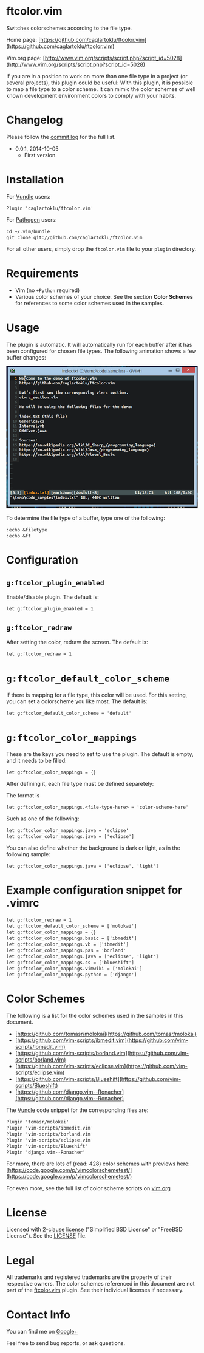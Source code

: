 # ftcolor.vim

Switches colorschemes according to the file type.

Home page:
[https://github.com/caglartoklu/ftcolor.vim](https://github.com/caglartoklu/ftcolor.vim)

Vim.org page:
[http://www.vim.org/scripts/script.php?script_id=5028](http://www.vim.org/scripts/script.php?script_id=5028)

If you are in a position to work on more than one file type in a project (or several projects),
this plugin could be useful:
With this plugin, it is possible to map a file type to a color scheme.
It can mimic the color schemes of well known development environment colors to comply with your habits.


# Changelog

Please follow the
[commit log](https://github.com/caglartoklu/ftcolor.vim/commits/master)
for the full list.

- 0.0.1, 2014-10-05
  - First version.


# Installation

For [Vundle](https://github.com/gmarik/vundle) users:

    Plugin 'caglartoklu/ftcolor.vim'

For [Pathogen](https://github.com/tpope/vim-pathogen) users:

    cd ~/.vim/bundle
    git clone git://github.com/caglartoklu/ftcolor.vim

For all other users, simply drop the `ftcolor.vim` file to your
`plugin` directory.


# Requirements

- Vim (no `+Python` required)
- Various color schemes of your choice.
See the section **Color Schemes** for references to some color schemes used in the samples.


# Usage

The plugin is automatic.
It will automatically run for each buffer after it has been configured for chosen file types.
The following animation shows a few buffer changes:

![ftcolor_demo_20141005.gif](https://raw.githubusercontent.com/caglartoklu/ftcolor.vim/media/ftcolor_demo_20141005.gif)


To determine the file type of a buffer, type one of the following:

    :echo &filetype
    :echo &ft


# Configuration

## `g:ftcolor_plugin_enabled`
Enable/disable plugin.
The default is:

    let g:ftcolor_plugin_enabled = 1


## `g:ftcolor_redraw`
After setting the color, redraw the screen.
The default is:

    let g:ftcolor_redraw = 1


# `g:ftcolor_default_color_scheme`
If there is mapping for a file type, this color will be used.
For this setting, you can set a colorscheme you like most.
The default is:

    let g:ftcolor_default_color_scheme = 'default'


# `g:ftcolor_color_mappings`
These are the keys you need to set to use the plugin.
The default is empty, and it needs to be filled:

    let g:ftcolor_color_mappings = {}

After defining it, each file type must be defined separetely:

The format is

    let g:ftcolor_color_mappings.<file-type-here> = 'color-scheme-here'

Such as one of the following:

    let g:ftcolor_color_mappings.java = 'eclipse'
    let g:ftcolor_color_mappings.java = ['eclipse']

You can also define whether the background is dark or light, as in the following sample:

    let g:ftcolor_color_mappings.java = ['eclipse', 'light']


# Example configuration snippet for .vimrc

    let g:ftcolor_redraw = 1
    let g:ftcolor_default_color_scheme = ['molokai']
    let g:ftcolor_color_mappings = {}
    let g:ftcolor_color_mappings.basic = ['ibmedit']
    let g:ftcolor_color_mappings.vb = ['ibmedit']
    let g:ftcolor_color_mappings.pas = 'borland'
    let g:ftcolor_color_mappings.java = ['eclipse', 'light']
    let g:ftcolor_color_mappings.cs = ['blueshift']
    let g:ftcolor_color_mappings.vimwiki = ['molokai']
    let g:ftcolor_color_mappings.python = ['django']


# Color Schemes

The following is a list for the color schemes used in the samples in this document.

* [https://github.com/tomasr/molokai](https://github.com/tomasr/molokai)
* [https://github.com/vim-scripts/ibmedit.vim](https://github.com/vim-scripts/ibmedit.vim)
* [https://github.com/vim-scripts/borland.vim](https://github.com/vim-scripts/borland.vim)
* [https://github.com/vim-scripts/eclipse.vim](https://github.com/vim-scripts/eclipse.vim)
* [https://github.com/vim-scripts/Blueshift](https://github.com/vim-scripts/Blueshift)
* [https://github.com/django.vim--Ronacher](https://github.com/django.vim--Ronacher)


The [Vundle](https://github.com/gmarik/Vundle.vim) code snippet for the corresponding files are:

    Plugin 'tomasr/molokai'
    Plugin 'vim-scripts/ibmedit.vim'
    Plugin 'vim-scripts/borland.vim'
    Plugin 'vim-scripts/eclipse.vim'
    Plugin 'vim-scripts/Blueshift'
    Plugin 'django.vim--Ronacher'

For more, there are lots of (read: 428) color schemes with previews here:
[https://code.google.com/p/vimcolorschemetest/](https://code.google.com/p/vimcolorschemetest/)

For even more, see the full list of color scheme scripts on
[vim.org](http://www.vim.org/scripts/script_search_results.php?keywords=&script_type=color+scheme&order_by=creation_date&direction=descending&search=search)


# License

Licensed with
[2-clause license](https://en.wikipedia.org/wiki/BSD_licenses#2-clause_license_.28.22Simplified_BSD_License.22_or_.22FreeBSD_License.22.29)
("Simplified BSD License" or "FreeBSD License").
See the
[LICENSE](https://github.com/caglartoklu/ftcolor.vim/blob/master/LICENSE) file.


# Legal

All trademarks and registered trademarks are the property of their respective owners.
The color schemes referenced in this document are not part of the [ftcolor.vim](https://github.com/caglartoklu/ftcolor.vim)
plugin. See their individual licenses if necessary.


# Contact Info

You can find me on
[Google+](https://plus.google.com/108566243864924912767/posts)

Feel free to send bug reports, or ask questions.
